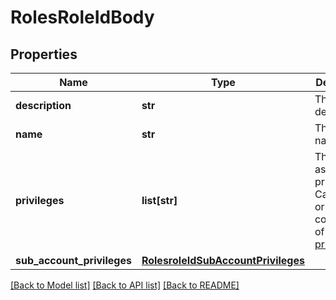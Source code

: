 # RolesRoleIdBody

## Properties
Name | Type | Description | Notes
------------ | ------------- | ------------- | -------------
**description** | **str** | The role&#x27;s description. | [optional] 
**name** | **str** | The role&#x27;s name. | [optional] 
**privileges** | **list[str]** | The role&#x27;s assigned privileges. Can be one or a combination of [these privileges](https://developers.zoom.us/docs/api/rest/other-references/privileges/).  | [optional] 
**sub_account_privileges** | [**RolesroleIdSubAccountPrivileges**](RolesroleIdSubAccountPrivileges.md) |  | [optional] 

[[Back to Model list]](../README.md#documentation-for-models) [[Back to API list]](../README.md#documentation-for-api-endpoints) [[Back to README]](../README.md)

